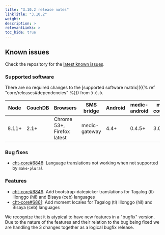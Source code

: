 ```yaml
---
title: "3.10.2 release notes"
linkTitle: "3.10.2"
weight: 
description: >
relevantLinks: >
toc_hide: true
---
```


## Known issues

Check the repository for the [latest known issues](https://github.com/medic/cht-core/issues?q=is%3Aissue+label%3A%22Affects%3A+3.10.2%22).

### Supported software

There are no required changes to the [supported software matrix]({{% ref "core/releases#dependencies" %}})
 from `3.0.0`.

| Node | CouchDB | Browsers | SMS bridge | Android | medic-android | medic-couch2pg |
|----|----|----|----|----|----|---|
| 8.11+ | 2.1+ | Chrome 53+, Firefox latest | medic-gateway | 4.4+ | 0.4.5+ | 3.0+ |

### Bug fixes

- [cht-core#6848](https://github.com/medic/cht-core/issues/6848): Language translations not working when not supported by `make-plural`

### Features

- [cht-core#6849](https://github.com/medic/cht-core/issues/6849): Add bootstrap-datepicker translations for Tagalog (tl) Illonggo (hil) and Bisaya (ceb) languages
- [cht-core#6861](https://github.com/medic/cht-core/issues/6861): Add moment locales for Tagalog (tl) Illonggo (hil) and Bisaya (ceb) languages

We recognize that it is atypical to have new features in a "bugfix" version. Due to the nature of the features and their relation to the bug being fixed we are handling the 3 changes together as a logical bugfix release.
